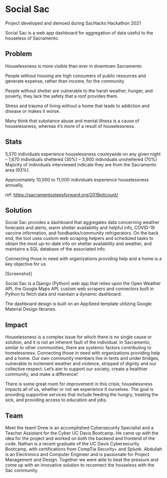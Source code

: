 # Social Sac

Project developed and demoed during SacHacks Hackathon 2021

Social Sac is a web app dashboard for aggregation of data useful to the houseless of Sacramento.

## Problem
Houselessness is more visible than ever in downtown Sacramento

People without housing are high consumers of public resources and generate expense, rather than income, for the community

People without shelter are vulnerable to the harsh weather, hunger, and poverty, they lack the safety that a roof provides them.

Stress and trauma of living without a home that leads to addiction and disease or makes it worse.

Many think that substance abuse and mental illness is a cause of houselessness, whereas it’s more of a result of houselessness.

## Stats

5,570 individuals experience houselessness countywide on any given night
– 1,670 individuals sheltered (30%)
– 3,900 individuals unsheltered (70%)
Majority of individuals interviewed indicate they are from the Sacramento area (93%).

Approximately 10,000 to 11,000 individuals experience houselessness annually.

ref: https://sacramentostepsforward.org/2019pitcount/

## Solution

Social Sac provides a dashboard that aggregates data concerning weather forecasts and alerts, warm shelter availability and helpful info, COVID-19 vaccine information, and foodbanks/community refrigerators. On the back end, the tool uses custom web scraping helpers and scheduled tasks to obtain the most up-to-date info on shelter availability and weather, and maintains a SQL database of the associated info.

Connecting those in need with organizations providing help and a home is a key objective for us.

[Screenshot]

Social Sac is a Django (Python) web app that relies upon the Open Weather API, the Google Maps API, custom web scrapers and connectors built in Python to fetch data and maintain a dynamic dashboard.

The dashboard design is built on an AppSeed template utilizing Google Material Design libraries.

## Impact

Houselessness is a complex issue for which there is no single cause or solution, and it is not an inherent fault of the individual. In Sacramento, similar to other communities, there are systemic factors contributing to homelessness. Connecting those in need with organizations providing help and a home. Our own community members live in tents and under bridges, vulnerable to inclement weather and violence, stripped of dignity and our collective respect. Let’s aim to support our society, create a healthier community, and make a difference!

There is some great room for improvement in this crisis; houselessness impacts all of us, whether or not we experience it ourselves. The goal is providing supportive services that include feeding the hungry, treating the sick, and providing access to education and jobs. 

## Team

Meet the team! Drew is an accomplished Cybersecurity Specialist and a Teacher Assistant for the Cyber UC Davis Bootcamp. He came up with the idea for the project and worked on both the backend and frontend of the code. Nathan is a recent graduate of the UC Davis Cybersecurity Bootcamp, with certifications from CompTia Security+ and Splunk. Abdullah is an Electronics and Computer Engineer and is passionate for Project Management and Design. Together we were able to beat the pressure and come up with an innovative solution to reconnect the houseless with the Sac community. 
